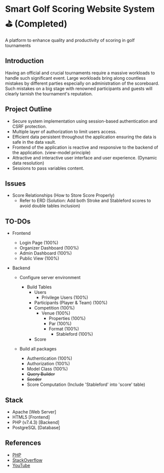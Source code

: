 # Smart Golf Scoring Website System ⛳ (Completed)

A platform to enhance quality and productivity of scoring in golf tournaments

## Introduction

Having an official and crucial tournaments require a massive workloads to handle such significant event. Large workloads bring along countless mistakes by different parties especially on administration of the scoreboard. Such mistakes on a big stage with renowned participants and guests will clearly tarnish the tournament's reputation.

## Project Outline
- Secure system implementation using session-based authentication and CSRF protection.
- Multiple layer of authorization to limit users access.
- Efficient data persistent throughout the application ensuring the data is safe in the data vault.
- Frontend of the application is reactive and responsive to the backend of the application. (view-model principle)
- Attractive and interactive user interface and user experience. (Dynamic data resolution)
- Sessions to pass variables content.

## Issues
- Score Relationships (How to Store Score Properly)
  - Refer to ERD (Solution: Add both Stroke and Stableford scores to avoid double tables inclusion)

## TO-DOs
- Frontend
  - Login Page (100%)
  - Organizer Dashboard (100%)
  - Admin Dashboard (100%)
  - Public View (100%)

- Backend
  - Configure server environment
    - Build Tables
      - Users
        - Privilege Users (100%)
      - Participants (Player & Team) (100%)
      - Competition (100%)
        - Venue (100%)
          - Properties (100%)
          - Par (100%)
          - Format (100%)
            - Stableford (100%)
      - Score
  
  - Build all packages
    - Authentication (100%)
    - Authorization (100%)
    - Model Class (100%)
    - ~~Query Builder~~
    - ~~Seeder~~
    - Score Computation (Include 'Stableford' into 'score' table)

## Stack

- Apache [Web Server]
- HTML5 [Frontend]
- PHP (v7.4.3) [Backend]
- PostgreSQL [Database]

## References

- [PHP](https://www.php.net/)
- [StackOverflow](https://stackoverflow.com/)
- [YouTube](https://www.youtube.com/)

